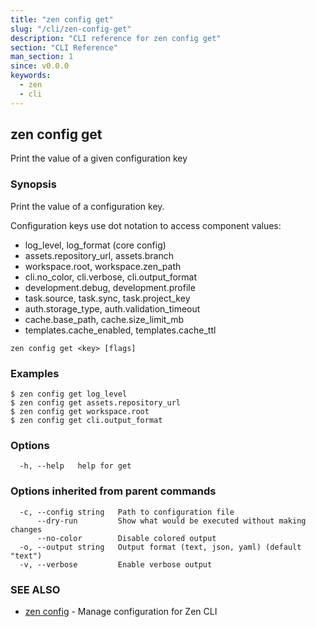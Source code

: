 ```yaml
---
title: "zen config get"
slug: "/cli/zen-config-get"
description: "CLI reference for zen config get"
section: "CLI Reference"
man_section: 1
since: v0.0.0
keywords:
  - zen
  - cli
---
```


## zen config get

Print the value of a given configuration key

### Synopsis

Print the value of a configuration key.

Configuration keys use dot notation to access component values:
- log_level, log_format (core config)
- assets.repository_url, assets.branch
- workspace.root, workspace.zen_path
- cli.no_color, cli.verbose, cli.output_format
- development.debug, development.profile
- task.source, task.sync, task.project_key
- auth.storage_type, auth.validation_timeout
- cache.base_path, cache.size_limit_mb
- templates.cache_enabled, templates.cache_ttl

```
zen config get <key> [flags]
```

### Examples

```
$ zen config get log_level
$ zen config get assets.repository_url
$ zen config get workspace.root
$ zen config get cli.output_format

```

### Options

```
  -h, --help   help for get
```

### Options inherited from parent commands

```
  -c, --config string   Path to configuration file
      --dry-run         Show what would be executed without making changes
      --no-color        Disable colored output
  -o, --output string   Output format (text, json, yaml) (default "text")
  -v, --verbose         Enable verbose output
```

### SEE ALSO

* [zen config](zen-config.md.md)	 - Manage configuration for Zen CLI

